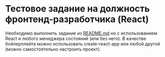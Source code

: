 Тестовое задание на должность фронтенд-разработчика (React)
===========================================================

Необходимо выполнить задание из [README.md](README.md) но с использованием React и любого
менеджера состояний (или без него). В качестве бойлерплейта можно использовать create-react-app или любой другой (можно
самостоятельно настроить проект).
